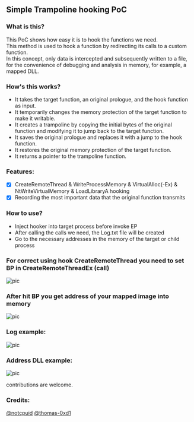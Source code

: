 ## Simple Trampoline hooking PoC

### What is this?
This PoC shows how easy it is to hook the functions we need. \
This method is used to hook a function by redirecting its calls to a custom function. \
In this concept, only data is intercepted and subsequently written to a file, for the convenience of debugging and analysis in memory, for example, a mapped DLL.

### How's this works?
- It takes the target function, an original prologue, and the hook function as input.
- It temporarily changes the memory protection of the target function to make it writable.
- It creates a trampoline by copying the initial bytes of the original function and modifying it to jump back to the target function.
- It saves the original prologue and replaces it with a jump to the hook function.
- It restores the original memory protection of the target function.
- It returns a pointer to the trampoline function.

### Features:
- [x] CreateRemoteThread & WriteProcessMemory & VirtualAlloc(-Ex) & NtWriteVirtualMemory & LoadLibraryA hooking
- [x] Recording the most important data that the original function transmits

### How to use?
- Inject hooker into target process before invoke EP
- After calling the calls we need, the Log.txt file will be created
- Go to the necessary addresses in the memory of the target or child process

### For correct using hook CreateRemoteThread you need to set BP in CreateRemoteThreadEx (call)
![pic](https://i.imgur.com/xKyEaE6.png)

### After hit BP you get address of your mapped image into memory
![pic](https://i.imgur.com/fVbwT2Y.png)

### Log example:
![pic](https://i.imgur.com/ZzGJXE1.png)

### Address DLL example:
![pic](https://i.imgur.com/ZzGJXE1.png)

contributions are welcome.

### Credits:
[@notcpuid](https://github.com/notcpuid/)
[@thomas-0xd1](https://github.com/thomas-0xd1/)
